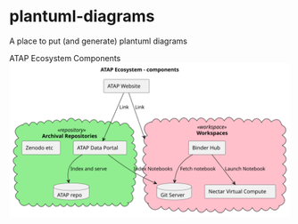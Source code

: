 # plantuml-diagrams
A place to put (and generate) plantuml diagrams

ATAP Ecosystem Components
![](./diagrams/atap-ecosystem-components.svg)